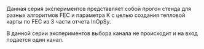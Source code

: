 Данная серия экспериментов представляет собой прогон стенда для разных алгоритмов FEC и параметра K с целью создания тепловой карты по FEC из 3 части отчета InOpSy.

В данной серии экспериментов выбора канала не происходит и на вход подается один канал.
